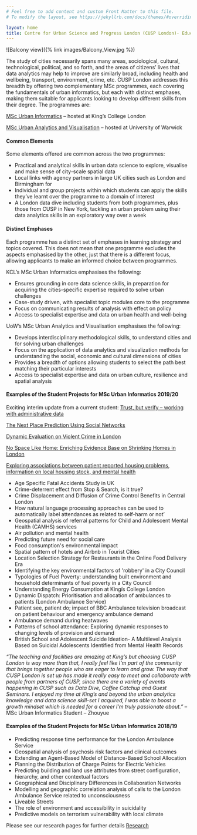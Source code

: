 ```yaml
---
# Feel free to add content and custom Front Matter to this file.
# To modify the layout, see https://jekyllrb.com/docs/themes/#overriding-theme-defaults

layout: home
title: Centre for Urban Science and Progress London (CUSP London)- Education
---
```


![Balcony view]({% link images/Balcony_View.jpg %})

The study of cities necessarily spans many areas, sociological, cultural, technological, political, and so forth, and the areas of citizens’ lives that data analytics may help to improve are similarly broad, including health and wellbeing, transport, environment, crime, etc. CUSP London addresses this breadth by offering two complementary MSc programmes, each covering the fundamentals of urban informatics, but each with distinct emphases, making them suitable for applicants looking to develop different skills from their degree.
The programmes are:

[MSc Urban Informatics](https://www.kcl.ac.uk/study/postgraduate/taught-courses/urban-informatics-msc.aspx) – hosted at King’s College London

[MSc Urban Analytics and Visualisation](https://warwick.ac.uk/fac/cross_fac/cim/study/msc-urban-informatics-analytics/)  – hosted at University of Warwick

#### Common Elements

Some elements offered are common across the two programmes:

* Practical and analytical skills in urban data science to explore, visualise and make sense of city-scale spatial data
* Local links with agency partners in large UK cities such as London and Birmingham for
* Individual and group projects within which students can apply the skills they’ve learnt over the programme to a domain of interest
* A London data dive including students from both programmes, plus those from CUSP in New York, tackling an urban problem using their data analytics skills in an exploratory way over a week

#### Distinct Emphases

Each programme has a distinct set of emphases in learning strategy and topics covered. This does not mean that one programme excludes the aspects emphasised by the other, just that there is a different focus, allowing applicants to make an informed choice between programmes.

KCL’s MSc Urban Informatics emphasises the following:

* Ensures grounding in core data science skills, in preparation for acquiring the cities-specific expertise required to solve urban challenges
* Case-study driven, with specialist topic modules core to the programme
* Focus on communicating results of analysis with effect on policy
* Access to specialist expertise and data on urban health and well-being

UoW’s MSc Urban Analytics and Visualisation emphasises the following:

* Develops interdisciplinary methodological skills, to understand cities and for solving urban challenges
* Focus on the application of data analytics and visualization methods for understanding the social, economic and cultural dimensions of cities
* Provides a breadth of options allowing students to select the path best matching their particular interests
* Access to specialist expertise and data on urban culture, resilience and spatial analysis

#### Examples of the Student Projects for MSc Urban Informatics 2019/20 

Exciting interim update from a current student: [Trust, but verify – working with administrative data](https://kingsgeocomputation.org/2020/02/19/trust-but-verify-working-with-administrative-data/)

[The Next Place Prediction Using Social Networks](https://media.kcl.ac.uk/media/The+Next+Place+Prediction+Using+Social+Networks/1_3h5y59nn)

[Dynamic Evaluation on Violent Crime in London](https://media.kcl.ac.uk/media/Dynamic+Evaluation+on+Violent+Crime+in+London/1_1ijbxpva)

[No Space Like Home: Enriching Evidence Base on Shrinking Homes in London](https://media.kcl.ac.uk/media/No+Space+Like+HomeA+Enriching+Evidence+Base+on+Shrinking+Homes+in+London/1_1ygnl78v)

[Exploring associations between patient reported housing problems,  information on local housing stock, and mental health](https://media.kcl.ac.uk/media/A+comparison+of+different+machine+learning+approaches+to+extracting+mentions+of+housing+issues+from+the+clinical+record+interactive+search+%28CRIS%29case/1_oqp03ity)

* Age Specific Fatal Accidents Study in UK
* Crime-deterrent effect from Stop & Search, is it true?
* Crime Displacement and Diffusion of Crime Control Benefits in Central London
* How natural language processing approaches can be used to automatically label attendances as related to self-harm or not’
* Geospatial analysis of referral patterns for Child and Adolescent Mental Health (CAMHS) services
* Air pollution and mental health
* Predicting future need for social care
* Food consumption's environmental impact
* Spatial pattern of hotels and Airbnb in Tourist Cities
* Location Selection Strategy for Restaurants in the Online Food Delivery Era
* Identifying the key environmental factors of 'robbery' in a City Council
* Typologies of Fuel Poverty: understanding built environment and household determinants of fuel poverty in a City Council
* Understanding Energy Consumption at Kingís College London
* Dynamic Dispatch: Prioritisation and allocation of ambulances to patients (London Ambulance Service)
* Patient see, patient do; impact of BBC Ambulance television broadcast on patient behaviour and emergency ambulance demand
* Ambulance demand during heatwaves
* Patterns of school attendance: Exploring dynamic responses to changing levels of provision and demand
* British School and Adolescent Suicide Ideation- A Multilevel Analysis Based on Suicidal Adolescents Identified from Mental Health Records


*“The teaching and facilities are amazing at King’s but choosing CUSP London is way more than that,  I really feel like I’m part of the community that brings together people who are eager to learn and grow. The way that CUSP London is set up has made it really easy to meet and collaborate with people from partners of CUSP, since there are a variety of events happening in CUSP such as Data Dive, Coffee Catchup and Guest Seminars. I enjoyed my time at King’s and beyond the urban analytics knowledge and data science skill-set I acquired, I was able to boost a growth mindset which is needed for a career I’m truly passionate about.”* – MSc Urban Informatics Student – Zhouyue

#### Examples of the Student Projects for MSc Urban Informatics 2018/19

* Predicting response time performance for the London Ambulance Service
* Geospatial analysis of psychosis risk factors and clinical outcomes
* Extending an Agent-Based Model of Distance-Based School Allocation
* Planning the Distribution of Charge Points for Electric Vehicles
* Predicting building and land use attributes from street configuration, hierarchy, and other contextual factors
* Geographical and Disciplinary Differences in Collaboration Networks
* Modelling and geographic correlation analysis of calls to the London Ambulance Service related to unconsciousness
* Liveable Streets
* The role of environment and accessibility in suicidality
* Predictive models on terrorism vulnerability with local climate

Please see our research pages for further details [Research](https://cusplondon.ac.uk/research.html)
 
